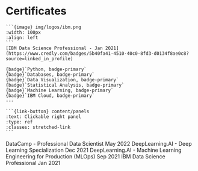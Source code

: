 # Certificates

````{panels}
```{image} img/logos/ibm.png
:width: 100px
:align: left
```
[IBM Data Science Professional - Jan 2021](https://www.credly.com/badges/5b40fa41-4510-40c0-8fd3-d0134f8ae0c8?source=linked_in_profile)

{badge}`Python, badge-primary`
{badge}`Databases, badge-primary`
{badge}`Data Visualization, badge-primary`
{badge}`Statistical Analysis, badge-primary`
{badge}`Machine Learning, badge-primary`
{badge}`IBM Cloud, badge-primary`
---

```{link-button} content/panels
:text: Clickable right panel
:type: ref
:classes: stretched-link
```

````

DataCamp - Professional Data Scientist	May 2022
DeepLearning.AI - Deep Learning Specialization	Dec 2021
DeepLearning.AI - Machine Learning Engineering for Production (MLOps)	Sep 2021
IBM Data Science Professional	Jan 2021